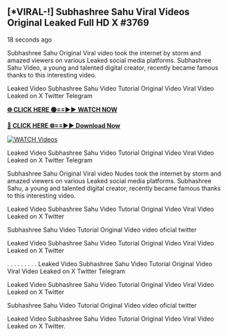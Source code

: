 ## [*VIRAL-!] Subhashree Sahu Viral Videos Original Leaked Full HD X #3769

18 seconds ago

Subhashree Sahu Original Viral video took the internet by storm and amazed viewers on various Leaked social media platforms. Subhashree Sahu Video, a young and talented digital creator, recently became famous thanks to this interesting video.

Leaked Video Subhashree Sahu Video Tutorial Original Video Viral Video Leaked on X Twitter Telegram

**[🌐 CLICK HERE 🟢==►► WATCH NOW](https://russelviper69.blogspot.com/p/valo-video.html)**

**[🔴 CLICK HERE 🌐==►► Download Now](https://russelviper69.blogspot.com/p/valo-video.html)**

[![WATCH Videos](https://i.imgur.com/dJHk4Zq.gif)](https://russelviper69.blogspot.com/p/valo-video.html)

Leaked Video Subhashree Sahu Video Tutorial Original Video Viral Video Leaked on X Twitter Telegram

Subhashree Sahu Original Viral video Nudes took the internet by storm and amazed viewers on various Leaked social media platforms. Subhashree Sahu, a young and talented digital creator, recently became famous thanks to this interesting video.

Leaked Video Subhashree Sahu Video Tutorial Original Video Viral Video Leaked on X Twitter

Subhashree Sahu Video Tutorial Original Video video oficial twitter

Leaked Video Subhashree Sahu Video Tutorial Original Video Viral Video Leaked on X Twitter

. . . . . . . . . Leaked Video Subhashree Sahu Video Tutorial Original Video Viral Video Leaked on X Twitter Telegram

Leaked Video Subhashree Sahu Video Tutorial Original Video Viral Video Leaked on X Twitter

Subhashree Sahu Video Tutorial Original Video video oficial twitter

Leaked Video Subhashree Sahu Video Tutorial Original Video Viral Video Leaked on X Twitter.
